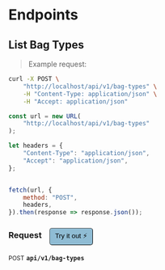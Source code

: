# Endpoints


## List Bag Types




> Example request:

```bash
curl -X POST \
    "http://localhost/api/v1/bag-types" \
    -H "Content-Type: application/json" \
    -H "Accept: application/json"
```

```javascript
const url = new URL(
    "http://localhost/api/v1/bag-types"
);

let headers = {
    "Content-Type": "application/json",
    "Accept": "application/json",
};


fetch(url, {
    method: "POST",
    headers,
}).then(response => response.json());
```


<div id="execution-results-POSTapi-v1-bag-types" hidden>
    <blockquote>Received response<span id="execution-response-status-POSTapi-v1-bag-types"></span>:</blockquote>
    <pre class="json"><code id="execution-response-content-POSTapi-v1-bag-types"></code></pre>
</div>
<div id="execution-error-POSTapi-v1-bag-types" hidden>
    <blockquote>Request failed with error:</blockquote>
    <pre><code id="execution-error-message-POSTapi-v1-bag-types"></code></pre>
</div>
<form id="form-POSTapi-v1-bag-types" data-method="POST" data-path="api/v1/bag-types" data-authed="0" data-hasfiles="0" data-headers='{"Content-Type":"application\/json","Accept":"application\/json"}' onsubmit="event.preventDefault(); executeTryOut('POSTapi-v1-bag-types', this);">
<h3>
    Request&nbsp;&nbsp;&nbsp;
        <button type="button" style="background-color: #8fbcd4; padding: 5px 10px; border-radius: 5px; border-width: thin;" id="btn-tryout-POSTapi-v1-bag-types" onclick="tryItOut('POSTapi-v1-bag-types');">Try it out ⚡</button>
    <button type="button" style="background-color: #c97a7e; padding: 5px 10px; border-radius: 5px; border-width: thin;" id="btn-canceltryout-POSTapi-v1-bag-types" onclick="cancelTryOut('POSTapi-v1-bag-types');" hidden>Cancel</button>&nbsp;&nbsp;
    <button type="submit" style="background-color: #6ac174; padding: 5px 10px; border-radius: 5px; border-width: thin;" id="btn-executetryout-POSTapi-v1-bag-types" hidden>Send Request 💥</button>
    </h3>
<p>
<small class="badge badge-black">POST</small>
 <b><code>api/v1/bag-types</code></b>
</p>
</form>



